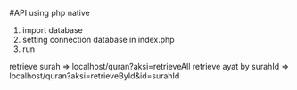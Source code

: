 #API using php native
1. import database
2. setting connection database in index.php
3. run

retrieve surah => localhost/quran?aksi=retrieveAll
retrieve ayat by surahId => localhost/quran?aksi=retrieveById&id=surahId
